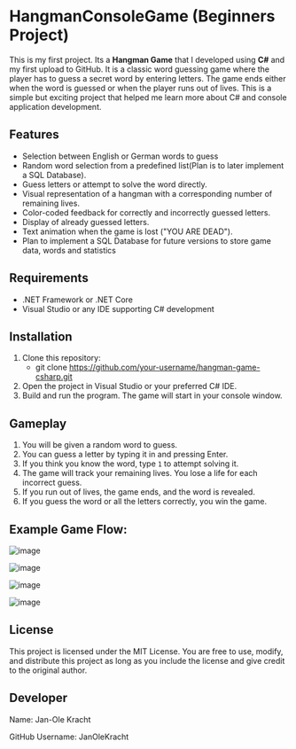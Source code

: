 # HangmanConsoleGame (Beginners Project)
This is my first project. Its a **Hangman Game** that I developed using **C#** and my first upload to GitHub. It is a classic word guessing game where the player has to guess a secret word by entering letters. The game ends either when the word is guessed or when the player runs out of lives.
This is a simple but exciting project that helped me learn more about C# and console application development.

## Features
- Selection between English or German words to guess
- Random word selection from a predefined list(Plan is to later implement a SQL Database).
- Guess letters or attempt to solve the word directly.
- Visual representation of a hangman with a corresponding number of remaining lives.
- Color-coded feedback for correctly and incorrectly guessed letters.
- Display of already guessed letters.
- Text animation when the game is lost ("YOU ARE DEAD").
- Plan to implement a SQL Database for future versions to store game data, words and statistics

## Requirements

- .NET Framework or .NET Core
- Visual Studio or any IDE supporting C# development

## Installation

1. Clone this repository:  
   - git clone https://github.com/your-username/hangman-game-csharp.git
2. Open the project in Visual Studio or your preferred C# IDE.
3. Build and run the program. The game will start in your console window.

## Gameplay

1. You will be given a random word to guess.
2. You can guess a letter by typing it in and pressing Enter.
3. If you think you know the word, type `1` to attempt solving it.
4. The game will track your remaining lives. You lose a life for each incorrect guess.
5. If you run out of lives, the game ends, and the word is revealed.
6. If you guess the word or all the letters correctly, you win the game.

## Example Game Flow:

![image](https://github.com/user-attachments/assets/4dc5cb8c-a925-4e06-a4fa-386531f812c8)

![image](https://github.com/user-attachments/assets/1b998d85-5b5e-48e1-9509-4f12b6723a85)

![image](https://github.com/user-attachments/assets/98ec3a44-d43f-4c65-8f75-eda37f9b5a6b)

![image](https://github.com/user-attachments/assets/968a5417-99f4-493f-a790-263f8f2146c3)








  
  

## License
This project is licensed under the MIT License. You are free to use, modify, and distribute this project as long as you include the license and give credit to the original author.

## Developer
Name: Jan-Ole Kracht

GitHub Username: JanOleKracht






